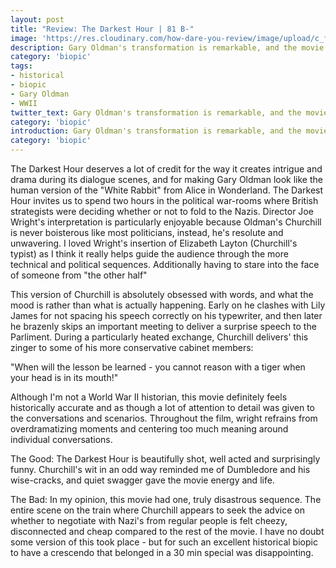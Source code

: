 ```yaml
---
layout: post
title: "Review: The Darkest Hour | 81 B-"
image: 'https://res.cloudinary.com/how-dare-you-review/image/upload/c_fill,h_399,w_760/v1528828268/the-darkest-hour-gary-oldman.jpg'
description: Gary Oldman's transformation is remarkable, and the movie around him mostly holds up. 
category: 'biopic'
tags: 
- historical
- biopic
- Gary Oldman
- WWII
twitter_text: Gary Oldman's transformation is remarkable, and the movie around him mostly holds up. 
category: 'biopic' 
introduction: Gary Oldman's transformation is remarkable, and the movie around him mostly holds up. 
category: 'biopic' 
---
```

The Darkest Hour deserves a lot of credit for the way it creates intrigue and drama during its dialogue scenes, and for making Gary Oldman look like the human version of the "White Rabbit" from Alice in Wonderland. The Darkest Hour invites us to spend two hours in the political war-rooms where British strategists were deciding whether or not to fold to the Nazis. Director Joe Wright's interpretation is particularly enjoyable because Oldman's Churchill is never boisterous like most politicians, instead, he's resolute and unwavering. I loved Wright's insertion of Elizabeth Layton (Churchill's typist) as I think it really helps guide the audience through the more technical and political sequences. Additionally having to stare into the face of someone from "the other half"

This version of Churchill is absolutely obsessed with words, and what the mood is rather than what is actually happening. Early on he clashes with Lily James for not spacing his speech correctly on his typewriter, and then later he brazenly skips an important meeting to deliver a surprise speech to the Parliment. During a particularly heated exchange, Churchill delivers' this zinger to some of his more conservative cabinet members:

"When will the lesson be learned - you cannot reason with a tiger when your head is in its mouth!" 

Although I'm not a World War II historian, this movie definitely feels historically accurate and as though a lot of attention to detail was given to the conversations and scenarios. Throughout the film, wright refrains from overdramatizing moments and centering too much meaning around individual conversations.

The Good: The Darkest Hour is beautifully shot, well acted and surprisingly funny. Churchill's wit in an odd way reminded me of Dumbledore and his wise-cracks, and quiet swagger gave the movie energy and life.

The Bad: In my opinion, this movie had one, truly disastrous sequence. The entire scene on the train where Churchill appears to seek the advice on whether to negotiate with Nazi's from regular people is felt cheezy, disconnected and cheap compared to the rest of the movie. I have no doubt some version of this took place - but for such an excellent historical biopic to have a crescendo that belonged in a 30 min special was disappointing.
